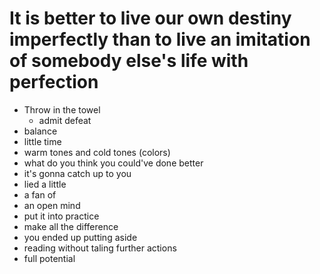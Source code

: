 # It is better to live our own destiny imperfectly than to live an imitation of somebody else's life with perfection

* Throw in the towel
  * admit defeat
* balance
* little time
* warm tones and cold tones (colors)
* what do you think you could've done better
* it's gonna catch up to you
* lied a little
* a fan of 
* an open mind
* put it into practice
* make all the difference
* you ended up putting aside
* reading without taling further actions
* full potential
